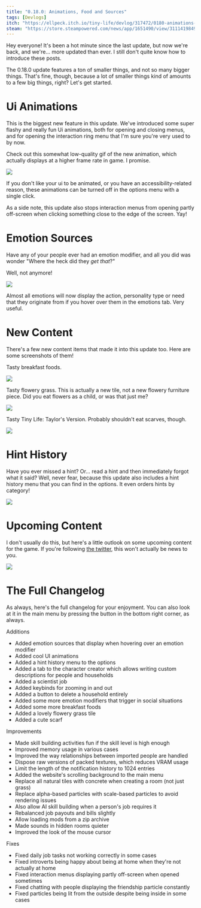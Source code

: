 ```yaml
---
title: "0.18.0: Animations, Food and Sources"
tags: [Devlogs]
itch: "https://ellpeck.itch.io/tiny-life/devlog/317472/0180-animations-food-and-sources"
steam: "https://store.steampowered.com/news/app/1651490/view/3111419849470831533"
---
```


Hey everyone! It's been a hot minute since the last update, but now we're back, and we're... more updated than ever. I still don't quite know how to introduce these posts.

The 0.18.0 update features a ton of smaller things, and not so many bigger things. That's fine, though, because a lot of smaller things kind of amounts to a few big things, right? Let's get started.

# Ui Animations
This is the biggest new feature in this update. We've introduced some super flashy and really fun Ui animations, both for opening and closing menus, and for opening the interaction ring menu that I'm sure you're very used to by now.

Check out this somewhat low-quality gif of the new animation, which actually displays at a higher frame rate in game. I promise.

![](https://img.itch.zone/aW1nLzc1MDMxMDkuZ2lm/original/EXy0ok.gif)

If you don't like your ui to be animated, or you have an accessibility-related reason, these animations can be turned off in the options menu with a single click.

As a side note, this update also stops interaction menus from opening partly off-screen when clicking something close to the edge of the screen. Yay!

# Emotion Sources
Have any of your people ever had an emotion modifier, and all you did was wonder "Where the heck did they *get that*?"

Well, not anymore!

![](https://img.itch.zone/aW1nLzc1MDMxMTEucG5n/original/Oj2dtw.png)

Almost all emotions will now display the action, personality type or need that they originate from if you hover over them in the emotions tab. Very useful.

# New Content
There's a few new content items that made it into this update too. Here are some screenshots of them!

Tasty breakfast foods.

![](https://img.itch.zone/aW1nLzc1MDMxMjIucG5n/original/38a9VI.png)

Tasty flowery grass. This is actually a new tile, not a new flowery furniture piece. Did you eat flowers as a child, or was that just me?

![](https://img.itch.zone/aW1nLzc1MDMxMjMucG5n/original/Z5TQBL.png)

Tasty Tiny Life: Taylor's Version. Probably shouldn't eat scarves, though.

![](https://img.itch.zone/aW1nLzc1MDMxMjkucG5n/original/1JyYYP.png)

# Hint History
Have you ever missed a hint? Or... read a hint and then immediately forgot what it said? Well, never fear, because this update also includes a hint history menu that you can find in the options. It even orders hints by category!

![](https://img.itch.zone/aW1nLzc1MDMxMzgucG5n/original/wtjEhs.png)

# Upcoming Content
I don't usually do this, but here's a little outlook on some upcoming content for the game. If you're following [the twitter](https://twitter.com/TinyLifeGame), this won't actually be news to you.

![](https://img.itch.zone/aW1nLzc1MDMxNDMucG5n/original/LSVSSQ.png)

# The Full Changelog
As always, here's the full changelog for your enjoyment. You can also look at it in the main menu by pressing the button in the bottom right corner, as always.

Additions
- Added emotion sources that display when hovering over an emotion modifier
- Added cool UI animations
- Added a hint history menu to the options
- Added a tab to the character creator which allows writing custom descriptions for people and households
- Added a scientist job
- Added keybinds for zooming in and out
- Added a button to delete a household entirely
- Added some more emotion modifiers that trigger in social situations
- Added some more breakfast foods
- Added a lovely flowery grass tile
- Added a cute scarf

Improvements
- Made skill building activities fun if the skill level is high enough
- Improved memory usage in various cases
- Improved the way relationships between imported people are handled
- Dispose raw versions of packed textures, which reduces VRAM usage
- Limit the length of the notification history to 1024 entries
- Added the website's scrolling background to the main menu
- Replace all natural tiles with concrete when creating a room (not just grass)
- Replace alpha-based particles with scale-based particles to avoid rendering issues
- Also allow AI skill building when a person's job requires it
- Rebalanced job payouts and bills slightly
- Allow loading mods from a zip archive
- Made sounds in hidden rooms quieter
- Improved the look of the mouse cursor

Fixes
- Fixed daily job tasks not working correctly in some cases
- Fixed introverts being happy about being at home when they're not actually at home
- Fixed interaction menus displaying partly off-screen when opened sometimes
- Fixed chatting with people displaying the friendship particle constantly
- Fixed particles being lit from the outside despite being inside in some cases
